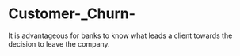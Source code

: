# Customer-_Churn-
It is advantageous for banks to know what leads a client towards the decision to leave the company.
